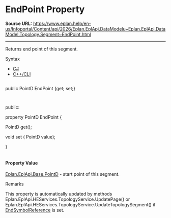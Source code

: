 # EndPoint Property

**Source URL:** https://www.eplan.help/en-us/Infoportal/Content/api/2026/Eplan.EplApi.DataModelu~Eplan.EplApi.DataModel.Topology.Segment~EndPoint.html

---

Returns end point of this segment.

Syntax

- [C#](#i-syntax-CS)
- [C++/CLI](#i-syntax-CPP2005)

```
```
public PointD EndPoint {get; set;}
```
```

```
```
public:

property PointD EndPoint {

   PointD get();

   void set (    PointD value);

}
```
```

#### Property Value

[Eplan.EplApi.Base.PointD](Eplan.EplApi.Baseu~Eplan.EplApi.Base.PointD.html) - start point of this segment.

Remarks

This property is automatically updated by methods Eplan.EplApi.HEServices.TopologyService.UpdatePage() or Eplan.EplApi.HEServices.TopologyService.UpdateTopologySegment() if [EndSymbolReference](Eplan.EplApi.DataModelu~Eplan.EplApi.DataModel.Topology.Segment~EndSymbolReference.html) is set.
